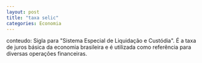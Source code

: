 ```yaml
---
layout: post
title: "taxa selic"
categories: Economia
---
```

conteudo: Sigla para "Sistema Especial de Liquidação e Custódia". É a taxa de juros básica da economia brasileira e é utilizada como referência para diversas operações financeiras.
